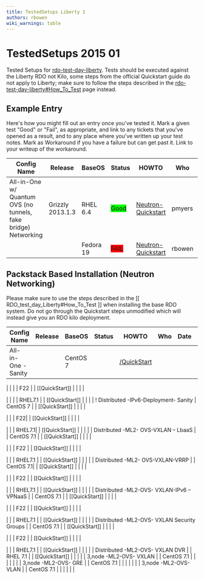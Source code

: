 ```yaml
---
title: TestedSetups Liberty 1
authors: rbowen
wiki_warnings: table
---
```


# TestedSetups 2015 01

Tested Setups for [rdo-test-day-liberty](RDO_test_day_Liberty). 
Tests should be executed against
the Liberty RDO not Kilo, some steps from the official Quickstart guide
do not apply to Liberty; make sure to follow the steps described in the
[rdo-test-day-liberty#How_To_Test](How_To_Test) page instead.

## Example Entry

Here's how you might fill out an entry once you've tested it. Mark a given test "Good" or "Fail", as appropriate, and link to any tickets that you've opened as a result, and to any place where you've written up your test notes. Mark as Workaround if you have a failure but can get past it. Link to your writeup of the workaround.

| Config Name                                                    | Release          | BaseOS    | Status                                       | HOWTO                                               | Who    | Date       | BZ/LP                                                              | Notes Page |
|----------------------------------------------------------------|------------------|-----------|----------------------------------------------|-----------------------------------------------------|--------|------------|--------------------------------------------------------------------|------------|
| All-in-One w/ Quantum OVS (no tunnels, fake bridge) Networking | Grizzly 2013.1.3 | RHEL 6.4  | <span style="background:#00ff00">Good</span> | [Neutron-Quickstart](Neutron-Quickstart) | pmyers | 2013-09-08 | None                                                               | None       |
|                                                                |                  | Fedora 19 | <span style="background:#ff0000">FAIL</span> | [Neutron-Quickstart](Neutron-Quickstart) | rbowen | 2013-10-09 | ~~[1017421](https://bugzilla.redhat.com/show_bug.cgi?id=1017421)~~ | None       |


## Packstack Based Installation (Neutron Networking)

Please make sure to use the steps described in the [[ RDO_test_day_Liberty#How_To_Test ]]  when installing the base RDO system. Do not go through the Quickstart steps unmodified which will instead give you an RDO kilo deployment. 

| Config Name | Release | BaseOS | Status | HOWTO | Who | Date | BZ/LP | Notes Page
|----------------------------------------------------------------|------------------|-----------|----------------------------------------------|-----------------------------------------------------|--------|------------|--------------------------------------------------------------------|------------|
| All-in-One - Sanity |  | CentOS 7 |   | [/QuickStart](Quickstart) |  |    |    | 

| |   | |  F22 |  | [[QuickStart]] |  |  |  | 


| | |  | RHEL7.1 |    | [[QuickStart]] | |  |  | 
! Distributed -IPv6-Deployment- Sanity | CentOS 7 |  | [[QuickStart]] |  |   |  | 

| | | F22|  | [[QuickStart]] |  |   |  | 

| | | RHEL7.1|    | [[QuickStart]] |   |     |   |
| Distributed -ML2- OVS-VXLAN –  LbaaS | | CentOS 7.1 |  | [[QuickStart]] |  |   |  | 

| | | F22 |  | [[QuickStart]] |  |   |  | 

| | | RHEL7.1 |  | [[QuickStart]] |  |   |   | 
| Distributed -ML2- OVS-VXLAN-VRRP | | CentOS 7.1| | [[QuickStart]] |  |  |  | 

| | | F22 |  | [[QuickStart]] |  |   | | 

| | | RHEL7.1 | | [[QuickStart]] |  |   | | 
| Distributed -ML2-OVS- VXLAN-IPv6 – VPNaaS | | CentOS 7.1 |  | [[QuickStart]] |  |  |  | 

| | | F22 |  | [[QuickStart]] |  |   |  | 

| | | RHEL7.1 |  | [[QuickStart]] | |  |  | 
| Distributed -ML2-OVS- VXLAN Security Groups | | CentOS 7.1 |  | [[QuickStart]] |  |   |  | 

| | | F22 | | [[QuickStart]] |  |  |  | 

| | | RHEL7.1 | | [[QuickStart]] |  |   | | 
| Distributed -ML2-OVS- VXLAN DVR | | RHEL 7.1 | | [[QuickStart]] | |   |  | 
| 3,node  -ML2-OVS- VXLAN |  | CentOS 7.1 |    | |   |   |  | 
| 3,node  -ML2-OVS- GRE |  | CentOS 7.1 |   |  |   |   |  | 
| 3,node  -ML2-OVS- VLAN |  | CentOS 7.1 |  | |  |  |  | 



